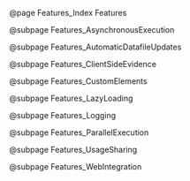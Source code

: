@page Features_Index Features

@subpage Features_AsynchronousExecution

@subpage Features_AutomaticDatafileUpdates

@subpage Features_ClientSideEvidence

@subpage Features_CustomElements

@subpage Features_LazyLoading

@subpage Features_Logging

@subpage Features_ParallelExecution

@subpage Features_UsageSharing

@subpage Features_WebIntegration